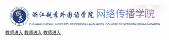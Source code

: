<!doctype html>
<html>
<head>
<meta charset="utf-8">
<title>网传官网</title>
<link rel="stylesheet" type="text/css" href="style.css" />
</head>

<body>
<div class="content">
	<div class="header">
    <img src="logo.png">
    <div class="quickLink">
    	<a href="#">教师进入</a>
        <a href="#">教师进入</a>
        <a href="#">教师进入</a>
       </div>
    </div>
</body>
</html>
